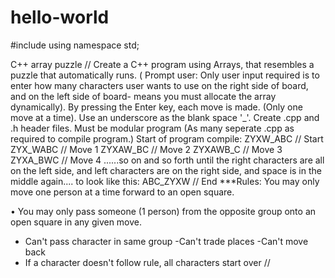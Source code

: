 # hello-world
#include <iostream>
using namespace std;

C++ array puzzle 
// Create a C++ program using Arrays, that resembles a puzzle that automatically runs. ( Prompt user: Only user input required is to enter how many characters user wants to use on the right side of board, and on the left side of board- means you must allocate the array dynamically). By pressing the Enter key, each move is made. (Only one move at a time). Use an underscore as the blank space '_'. Create .cpp and .h header files. Must be modular program (As many seperate .cpp as required to compile program.)
Start of program compile: 
ZYXW_ABC // Start
ZYX_WABC // Move 1
ZYXAW_BC // Move 2
ZYXAWB_C // Move 3
ZYXA_BWC // Move 4
......so on and so forth until the right characters are all on the left side, and left characters are on the right side, and space is in the middle again.... to look like this:
ABC_ZYXW // End
***Rules: 
You may only move one person at a time forward to an open square.




•    You may only pass someone (1 person) from the opposite group onto an open square in any given move.



- Can't pass character in same group
-Can't trade places 
-Can't move back 
- If a character doesn't follow rule, all characters start over //

